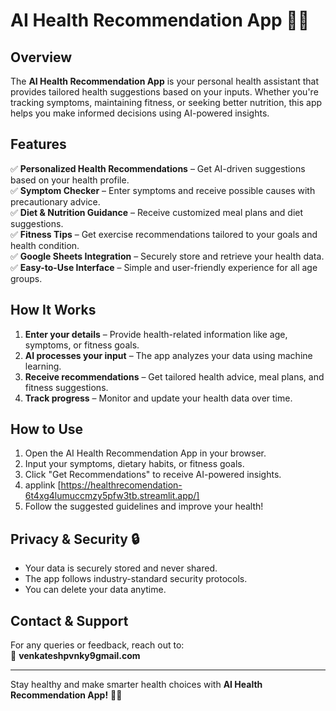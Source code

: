 # AI Health Recommendation App 🏥💡

## Overview
The **AI Health Recommendation App** is your personal health assistant that provides tailored health suggestions based on your inputs. Whether you're tracking symptoms, maintaining fitness, or seeking better nutrition, this app helps you make informed decisions using AI-powered insights.

## Features
✅ **Personalized Health Recommendations** – Get AI-driven suggestions based on your health profile.  
✅ **Symptom Checker** – Enter symptoms and receive possible causes with precautionary advice.  
✅ **Diet & Nutrition Guidance** – Receive customized meal plans and diet suggestions.  
✅ **Fitness Tips** – Get exercise recommendations tailored to your goals and health condition.  
✅ **Google Sheets Integration** – Securely store and retrieve your health data.  
✅ **Easy-to-Use Interface** – Simple and user-friendly experience for all age groups.  

## How It Works
1. **Enter your details** – Provide health-related information like age, symptoms, or fitness goals.  
2. **AI processes your input** – The app analyzes your data using machine learning.  
3. **Receive recommendations** – Get tailored health advice, meal plans, and fitness suggestions.  
4. **Track progress** – Monitor and update your health data over time.  

## How to Use
1. Open the AI Health Recommendation App in your browser.  
2. Input your symptoms, dietary habits, or fitness goals.  
3. Click "Get Recommendations" to receive AI-powered insights.
4. applink [https://healthrecomendation-6t4xg4lumuccmzy5pfw3tb.streamlit.app/]
5. Follow the suggested guidelines and improve your health!  

## Privacy & Security 🔒
- Your data is securely stored and never shared.  
- The app follows industry-standard security protocols.  
- You can delete your data anytime.  

## Contact & Support
For any queries or feedback, reach out to:  
📧 **venkateshpvnky9gmail.com**  

---

Stay healthy and make smarter health choices with **AI Health Recommendation App!** 🚀💙  
